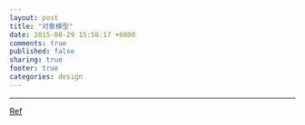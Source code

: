 ```yaml
---
layout: post
title: "对象模型"
date: 2015-08-29 15:58:17 +0800
comments: true
published: false
sharing: true
footer: true
categories: design
---
```


---

[Ref](https://developer.apple.com/library/ios/documentation/General/Conceptual/DevPedia-CocoaCore/ObjectModeling.html#//apple_ref/doc/uid/TP40008195-CH41-SW1)